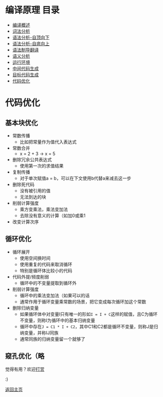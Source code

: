 # 编译原理 目录

- [编译概述](1.md)
- [词法分析](2.md)
- [语法分析-自顶向下](3.md)
- [语法分析-自底向上](4.md)
- [语法制导翻译](5.md)
- [语义分析](6.md)
- [运行环境](7.md)
- [中间代码生成](8.md)
- [目标代码生成](9.md)
- [代码优化](10.md)

# 代码优化

## 基本块优化

- 常数传播
  - 比如把常量作为值代入表达式
- 常数合并
  - x = 2 + 3 -> x = 5
- 删除冗余公共表达式
  - 使用第一次的求值结果
- 复制传播
  - 对于单次赋值a = b，可以在下文使用b代替a来减去这一步
- 删除死代码
  - 没有被引用的值
  - 无法到达的块
- 削弱计算强度
  - 乘方变乘法，乘法变加法
  - 去除没有意义的计算（如加0或乘1
- 改变计算次序

## 循环优化

- 循环展开
  - 使用空间换时间
  - 使用重复的代码来取消循环
  - 特别是循环体比较小的代码
- 代码外提/频度削弱
  - 循环中的不变量提取到循环外
- 削弱计算强度
  - 循环中的乘法变加法（如果可以的话
  - 通常作用于循环变量乘常数的场景，把它变成每次循环加这个常数
- 删除归纳变量
  - 如果循环体中对变量I只有唯一的形如`I = I + C`这样的赋值，且C为循环不变量，则称I为循环中的基本归纳变量
  - 循环中存在`J = C1 * I + C2`，其中C1和C2都是循环不变量，则称J是归纳变量，并称IJ同族
  - 通常同族的归纳变量留一个就够了

## 窥孔优化（略

觉得有用？欢迎[打赏](../../../donate.md)

:)

[返回主页](../../../index.md)